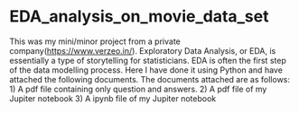 # EDA_analysis_on_movie_data_set
This was my mini/minor project from a private company(https://www.verzeo.in/). 
Exploratory Data Analysis, or EDA, is essentially a type of storytelling for statisticians. EDA is often the first step of the data modelling process. Here I have done it using Python and have attached the following documents.
           The documents attached are as follows:
            1) A pdf file containing only question and answers.
            2) A pdf file of my Jupiter notebook
            3) A ipynb file of my Jupiter notebook
